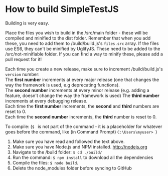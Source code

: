 # How to build SimpleTestJS

Building is very easy.

Place the files you wish to build in the /src/main folder - these will be compiled and minified to the dist folder. Remember that when you add these, you need to add them to /build/build.js's `files.src` array. If the files use ES6, they can't be minified by UglifyJS. These need to be added to the /src/not-minifiable folder. If you can find a way to minify these, please add a pull request for it!

Each time you create a new release, make sure to increment /build/build.js's `version` number:<br/>
The **first number** increments at every major release (one that changes the way the framework is used, e.g deprecating functions).<br/>
The **second number** increments at every minor release (e.g. adding a feature, doesn't change the way the framework is used)
The **third number** increments at every debugging release.<br/>
Each time the **first number** increments, the **second** and **third** numbers are reset to 0.<br/>
Each time the **second number** increments, the **third** number is reset to 0.

To compile: (`$ ` is not part of the command - it is a placeholder for whatever goes before the command, like (in Command Prompt) `C:\Users\myuser> `)

1. Make sure you have read and followed the text above.
2. Make sure you have Node.js and NPM installed. http://nodejs.org
3. Navigate to the /build folder: `$ cd ./build/`
4. Run the command: `$ npm install` to download all the dependencies
5. Compile the files: `$ node build`.
6. Delete the node_modules folder before syncing to GitHub
